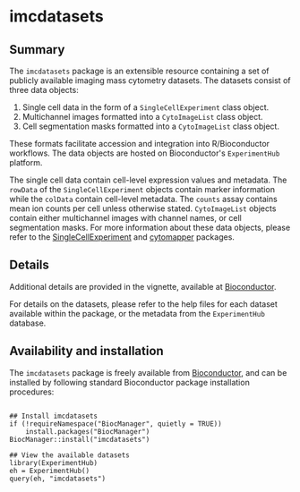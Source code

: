 # imcdatasets

## Summary


The `imcdatasets` package is an extensible resource containing a set of publicly available imaging mass cytometry datasets. The datasets consist of three data objects:  
1. Single cell data in the form of a `SingleCellExperiment` class object.  
2. Multichannel images formatted into a `CytoImageList` class object.  
3. Cell segmentation masks formatted into a `CytoImageList` class object.  

These formats facilitate accession and integration into R/Bioconductor workflows. The data objects are hosted on Bioconductor's `ExperimentHub` platform.  

The single cell data contain cell-level expression values and metadata. The `rowData` of the `SingleCellExperiment` objects contain marker information while the `colData` contain cell-level metadata. The `counts` assay contains mean ion counts per cell unless otherwise stated. `CytoImageList` objects contain either multichannel images with channel names, or cell segmentation masks. For more information about these data objects, please refer to the [SingleCellExperiment](https://www.bioconductor.org/packages/release/bioc/html/SingleCellExperiment.html) and [cytomapper](https://www.bioconductor.org/packages/release/bioc/html/cytomapper.html) packages.  

## Details

Additional details are provided in the vignette, available at [Bioconductor](https://www.bioconductor.org/packages/release/bioc/vignettes/imcdatasets/inst/doc/imcdatasets.html).  

For details on the datasets, please refer to the help files for each dataset available within the package, or the metadata from the `ExperimentHub` database.  

## Availability and installation

The `imcdatasets` package is freely available from [Bioconductor](https://www.bioconductor.org/packages/devel/bioc/html/imcdatasets.html), and can be installed by following standard Bioconductor package installation procedures:

```{r}

## Install imcdatasets
if (!requireNamespace("BiocManager", quietly = TRUE))
    install.packages("BiocManager")
BiocManager::install("imcdatasets")

## View the available datasets
library(ExperimentHub)
eh = ExperimentHub()
query(eh, "imcdatasets")
```
